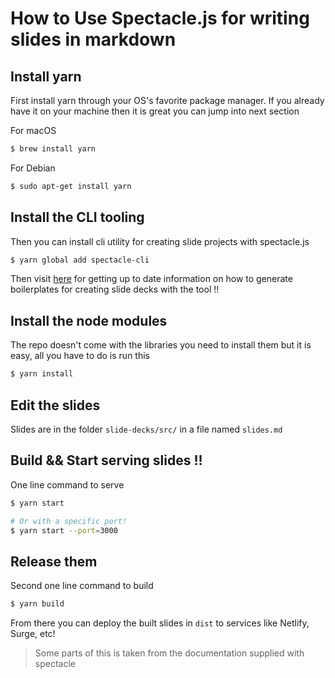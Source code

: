 # How to Use Spectacle.js for writing slides in markdown

## Install yarn

First install yarn through your OS's favorite package manager. If you already have it on your machine then it is great you can jump into next section

For macOS

```bash
$ brew install yarn
```

For Debian
```bash
$ sudo apt-get install yarn
```

## Install the CLI tooling

Then you can install cli utility for creating slide projects with spectacle.js

```bash
$ yarn global add spectacle-cli
```

Then visit [here](https://github.com/FormidableLabs/spectacle-cli) for getting up to date information on how to generate boilerplates for creating slide decks with the tool !!

## Install the node modules

The repo doesn't come with the libraries you need to install them but it is easy, all you have to do is run this

```bash
$ yarn install
```

## Edit the slides

Slides are in the folder ```slide-decks/src/``` in a file named ```slides.md```

## Build && Start serving slides !!

One line command to serve 

```sh
$ yarn start

# Or with a specific port!
$ yarn start --port=3000
```

## Release them

Second one line command to build

```sh
$ yarn build
```

From there you can deploy the built slides  in `dist` to services like Netlify, Surge, etc!

> Some parts of this is taken from the documentation supplied with spectacle